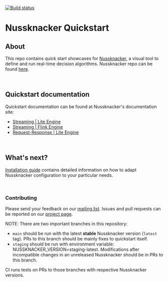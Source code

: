 [![Build status](https://github.com/touk/nussknacker-quickstart/workflows/CI/badge.svg)](https://github.com/touk/nussknacker-quickstart/actions?query=workflow%3A%22CI%22)

# Nussknacker Quickstart


## About

This repo contains quick start showcases for [Nussknacker](https://nussknacker.io), a visual tool to define and run real-time decision algorithms. Nussknacker repo can be found [here](https://github.com/TouK/nussknacker).

&nbsp;
## Quickstart documentation

Quickstart documentation can be found at Nussknacker's documentation site:
 * [Streaming | Lite Engine](https://nussknacker.io/documentation/quickstart/lite-streaming/)
 * [Streaming | Flink Engine](https://nussknacker.io/documentation/quickstart/flink/)
 * [Request-Response | Lite Engine](https://nussknacker.io/documentation/quickstart/lite-request-response/)

&nbsp;
## What's next?

[Installation guide](https://nussknacker.io/documentation/docs/installation/) contains detailed information on how to adapt Nussknacker configuration to your particular needs. 

&nbsp;
### Contributing

Please send your feedback on our [mailing list](https://groups.google.com/g/nussknacker).
Issues and pull requests can be reported on our [project page](https://github.com/TouK/nussknacker).

NOTE: There are two important branches in this repository:
- `main` should be run with the latest __stable__ Nussknacker version (`latest` tag). PRs to this branch should be mainly fixes to quickstart itself.
- `staging` should be run with environment variable: NUSSKNACKER_VERSION=staging-latest.
Modifications after incompatible changes in an unreleased Nussknacker should be in PRs to this branch.

CI runs tests on PRs to those branches with respective Nussknacker versions.
